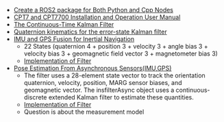 + [Create a ROS2 package for Both Python and Cpp Nodes](https://roboticsbackend.com/ros2-package-for-both-python-and-cpp-nodes/)
+ [CPT7 and CPT7700 Installation and Operation User Manual](https://docs.novatel.com/OEM7/Content/PDFs/CPT7_Installation_Operation_Manual.pdf)
+ [The Continuous-Time Kalman Filter](https://webee.technion.ac.il/people/shimkin/Estimation09/ch5_cont.pdf)
+ [Quaternion kinematics for the error-state Kalman filter](https://www.iri.upc.edu/people/jsola/JoanSola/objectes/notes/kinematics.pdf)
+ [IMU and GPS Fusion for Inertial Navigation](https://de.mathworks.com/help/fusion/ug/imu-and-gps-fusion-for-inertial-navigation.html)
    - 22 States (quaternion 4 + position 3 + velocity 3 + angle bias 3 + velocity bias 3 + geomagnetic field vector 3 + magnetometer bias 3)
    - [Implementation of Filter](https://de.mathworks.com/help/fusion/ref/insfiltermarg.html)
+ [Pose Estimation From Asynchronous Sensors(IMU,GPS)](https://de.mathworks.com/help/fusion/ug/pose-estimation-from-asynchronous-sensors.html)
    - The filter uses a 28-element state vector to track the orientation quaternion, velocity, position, MARG sensor biases, and geomagnetic vector. The insfilterAsync object uses a continuous-discrete extended Kalman filter to estimate these quantities.
    - [Implementation of Filter](https://de.mathworks.com/help/nav/ref/insfilterasync.html)
    - Question is about the measurement model

